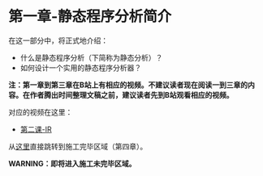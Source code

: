 # 第一章-静态程序分析简介

在这一部分中，将正式地介绍：

-   什么是静态程序分析（下简称为静态分析）？
-   如何设计一个实用的静态程序分析器？

**注：第一章到第三章在B站上有相应的视频。不建议读者现在阅读一到三章的内容。在作者腾出时间整理文稿之前，建议读者先到B站观看相应的视频。**

对应的视频在这里：
-   [第二课-IR](https://www.bilibili.com/video/BV1zE411s77Z)

从[这里](https://ranger-nju.gitbook.io/static-program-analysis-book/ch4)直接跳转到施工完毕区域（第四章）。

**WARNING：即将进入施工未完毕区域。**